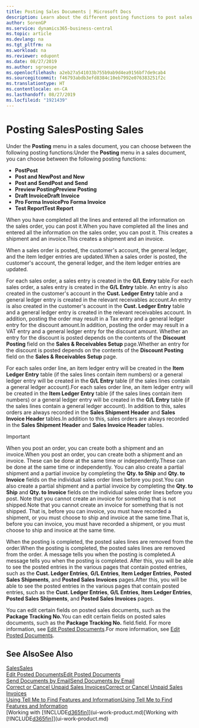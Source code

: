 ```yaml
---
title: Posting Sales Documents | Microsoft Docs
description: Learn about the different posting functions to post sales documents, and how you can update posted documents.
author: SorenGP
ms.service: dynamics365-business-central
ms.topic: article
ms.devlang: na
ms.tgt_pltfrm: na
ms.workload: na
ms.reviewer: edupont
ms.date: 08/27/2019
ms.author: sgroespe
ms.openlocfilehash: a2eb27a541033b755b9ab9d4ea9156bf7de9cab4
ms.sourcegitcommit: f46793abdb3efd8384c10eb7992e076383251f2c
ms.translationtype: HT
ms.contentlocale: en-CA
ms.lasthandoff: 08/27/2019
ms.locfileid: "1921439"
---
```

# <a name="posting-sales"></a><span data-ttu-id="3f93e-103">Posting Sales</span><span class="sxs-lookup"><span data-stu-id="3f93e-103">Posting Sales</span></span>
<span data-ttu-id="3f93e-104">Under the **Posting** menu in a sales document, you can choose between the following posting functions:</span><span class="sxs-lookup"><span data-stu-id="3f93e-104">Under the **Posting** menu in a sales document, you can choose between the following posting functions:</span></span>

* <span data-ttu-id="3f93e-105">**Post**</span><span class="sxs-lookup"><span data-stu-id="3f93e-105">**Post**</span></span>
* <span data-ttu-id="3f93e-106">**Post and New**</span><span class="sxs-lookup"><span data-stu-id="3f93e-106">**Post and New**</span></span>
* <span data-ttu-id="3f93e-107">**Post and Send**</span><span class="sxs-lookup"><span data-stu-id="3f93e-107">**Post and Send**</span></span>
* <span data-ttu-id="3f93e-108">**Preview Posting**</span><span class="sxs-lookup"><span data-stu-id="3f93e-108">**Preview Posting**</span></span>
* <span data-ttu-id="3f93e-109">**Draft Invoice**</span><span class="sxs-lookup"><span data-stu-id="3f93e-109">**Draft Invoice**</span></span>
* <span data-ttu-id="3f93e-110">**Pro Forma Invoice**</span><span class="sxs-lookup"><span data-stu-id="3f93e-110">**Pro Forma Invoice**</span></span>
* <span data-ttu-id="3f93e-111">**Test Report**</span><span class="sxs-lookup"><span data-stu-id="3f93e-111">**Test Report**</span></span>

<span data-ttu-id="3f93e-112">When you have completed all the lines and entered all the information on the sales order, you can post it.</span><span class="sxs-lookup"><span data-stu-id="3f93e-112">When you have completed all the lines and entered all the information on the sales order, you can post it.</span></span> <span data-ttu-id="3f93e-113">This creates a shipment and an invoice.</span><span class="sxs-lookup"><span data-stu-id="3f93e-113">This creates a shipment and an invoice.</span></span>

<span data-ttu-id="3f93e-114">When a sales order is posted, the customer's account, the general ledger, and the item ledger entries are updated.</span><span class="sxs-lookup"><span data-stu-id="3f93e-114">When a sales order is posted, the customer's account, the general ledger, and the item ledger entries are updated.</span></span>

<span data-ttu-id="3f93e-115">For each sales order, a sales entry is created in the **G/L Entry** table.</span><span class="sxs-lookup"><span data-stu-id="3f93e-115">For each sales order, a sales entry is created in the **G/L Entry** table.</span></span> <span data-ttu-id="3f93e-116">An entry is also created in the customer's account in the **Cust. Ledger Entry** table and a general ledger entry is created in the relevant receivables account.</span><span class="sxs-lookup"><span data-stu-id="3f93e-116">An entry is also created in the customer's account in the **Cust. Ledger Entry** table and a general ledger entry is created in the relevant receivables account.</span></span> <span data-ttu-id="3f93e-117">In addition, posting the order may result in a Tax entry and a general ledger entry for the discount amount.</span><span class="sxs-lookup"><span data-stu-id="3f93e-117">In addition, posting the order may result in a VAT entry and a general ledger entry for the discount amount.</span></span> <span data-ttu-id="3f93e-118">Whether an entry for the discount is posted depends on the contents of the **Discount Posting** field on the **Sales & Receivables Setup** page.</span><span class="sxs-lookup"><span data-stu-id="3f93e-118">Whether an entry for the discount is posted depends on the contents of the **Discount Posting** field on the **Sales & Receivables Setup** page.</span></span>

<span data-ttu-id="3f93e-119">For each sales order line, an item ledger entry will be created in the **Item Ledger Entry** table (if the sales lines contain item numbers) or a general ledger entry will be created in the **G/L Entry** table (if the sales lines contain a general ledger account).</span><span class="sxs-lookup"><span data-stu-id="3f93e-119">For each sales order line, an item ledger entry will be created in the **Item Ledger Entry** table (if the sales lines contain item numbers) or a general ledger entry will be created in the **G/L Entry** table (if the sales lines contain a general ledger account).</span></span> <span data-ttu-id="3f93e-120">In addition to this, sales orders are always recorded in the **Sales Shipment Header** and **Sales Invoice Header** tables.</span><span class="sxs-lookup"><span data-stu-id="3f93e-120">In addition to this, sales orders are always recorded in the **Sales Shipment Header** and **Sales Invoice Header** tables.</span></span>

> [!IMPORTANT]  
>   <span data-ttu-id="3f93e-121">When you post an order, you can create both a shipment and an invoice.</span><span class="sxs-lookup"><span data-stu-id="3f93e-121">When you post an order, you can create both a shipment and an invoice.</span></span> <span data-ttu-id="3f93e-122">These can be done at the same time or independently.</span><span class="sxs-lookup"><span data-stu-id="3f93e-122">These can be done at the same time or independently.</span></span> <span data-ttu-id="3f93e-123">You can also create a partial shipment and a partial invoice by completing the **Qty. to Ship** and **Qty. to Invoice** fields on the individual sales order lines before you post.</span><span class="sxs-lookup"><span data-stu-id="3f93e-123">You can also create a partial shipment and a partial invoice by completing the **Qty. to Ship** and **Qty. to Invoice** fields on the individual sales order lines before you post.</span></span> <span data-ttu-id="3f93e-124">Note that you cannot create an invoice for something that is not shipped.</span><span class="sxs-lookup"><span data-stu-id="3f93e-124">Note that you cannot create an invoice for something that is not shipped.</span></span> <span data-ttu-id="3f93e-125">That is, before you can invoice, you must have recorded a shipment, or you must choose to ship and invoice at the same time.</span><span class="sxs-lookup"><span data-stu-id="3f93e-125">That is, before you can invoice, you must have recorded a shipment, or you must choose to ship and invoice at the same time.</span></span>

<span data-ttu-id="3f93e-126">When the posting is completed, the posted sales lines are removed from the order.</span><span class="sxs-lookup"><span data-stu-id="3f93e-126">When the posting is completed, the posted sales lines are removed from the order.</span></span> <span data-ttu-id="3f93e-127">A message tells you when the posting is completed.</span><span class="sxs-lookup"><span data-stu-id="3f93e-127">A message tells you when the posting is completed.</span></span> <span data-ttu-id="3f93e-128">After this, you will be able to see the posted entries in the various pages that contain posted entries, such as the **Cust. Ledger Entries**, **G/L Entries**, **Item Ledger Entries**, **Posted Sales Shipments**, and **Posted Sales Invoices** pages.</span><span class="sxs-lookup"><span data-stu-id="3f93e-128">After this, you will be able to see the posted entries in the various pages that contain posted entries, such as the **Cust. Ledger Entries**, **G/L Entries**, **Item Ledger Entries**, **Posted Sales Shipments**, and **Posted Sales Invoices** pages.</span></span>  

<span data-ttu-id="3f93e-129">You can edit certain fields on posted sales documents, such as the **Package Tracking No.**</span><span class="sxs-lookup"><span data-stu-id="3f93e-129">You can edit certain fields on posted sales documents, such as the **Package Tracking No.**</span></span> <span data-ttu-id="3f93e-130">field.</span><span class="sxs-lookup"><span data-stu-id="3f93e-130">field.</span></span> <span data-ttu-id="3f93e-131">For more information, see [Edit Posted Documents](across-edit-posted-document.md).</span><span class="sxs-lookup"><span data-stu-id="3f93e-131">For more information, see [Edit Posted Documents](across-edit-posted-document.md).</span></span>

## <a name="see-also"></a><span data-ttu-id="3f93e-132">See Also</span><span class="sxs-lookup"><span data-stu-id="3f93e-132">See Also</span></span>
[<span data-ttu-id="3f93e-133">Sales</span><span class="sxs-lookup"><span data-stu-id="3f93e-133">Sales</span></span>](sales-manage-sales.md)  
[<span data-ttu-id="3f93e-134">Edit Posted Documents</span><span class="sxs-lookup"><span data-stu-id="3f93e-134">Edit Posted Documents</span></span>](across-edit-posted-document.md)  
[<span data-ttu-id="3f93e-135">Send Documents by Email</span><span class="sxs-lookup"><span data-stu-id="3f93e-135">Send Documents by Email</span></span>](ui-how-send-documents-email.md)  
[<span data-ttu-id="3f93e-136">Correct or Cancel Unpaid Sales Invoices</span><span class="sxs-lookup"><span data-stu-id="3f93e-136">Correct or Cancel Unpaid Sales Invoices</span></span>](sales-how-correct-cancel-sales-invoice.md)  
[<span data-ttu-id="3f93e-137">Using Tell Me to Find Features and Information</span><span class="sxs-lookup"><span data-stu-id="3f93e-137">Using Tell Me to Find Features and Information</span></span>](ui-search.md)  
<span data-ttu-id="3f93e-138">[Working with [!INCLUDE[d365fin](includes/d365fin_md.md)]](ui-work-product.md)</span><span class="sxs-lookup"><span data-stu-id="3f93e-138">[Working with [!INCLUDE[d365fin](includes/d365fin_md.md)]](ui-work-product.md)</span></span>
